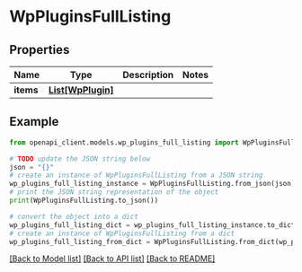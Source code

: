 # WpPluginsFullListing


## Properties

Name | Type | Description | Notes
------------ | ------------- | ------------- | -------------
**items** | [**List[WpPlugin]**](WpPlugin.md) |  | 

## Example

```python
from openapi_client.models.wp_plugins_full_listing import WpPluginsFullListing

# TODO update the JSON string below
json = "{}"
# create an instance of WpPluginsFullListing from a JSON string
wp_plugins_full_listing_instance = WpPluginsFullListing.from_json(json)
# print the JSON string representation of the object
print(WpPluginsFullListing.to_json())

# convert the object into a dict
wp_plugins_full_listing_dict = wp_plugins_full_listing_instance.to_dict()
# create an instance of WpPluginsFullListing from a dict
wp_plugins_full_listing_from_dict = WpPluginsFullListing.from_dict(wp_plugins_full_listing_dict)
```
[[Back to Model list]](../README.md#documentation-for-models) [[Back to API list]](../README.md#documentation-for-api-endpoints) [[Back to README]](../README.md)


